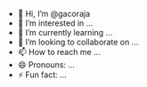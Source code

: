 - 👋 Hi, I’m @gacoraja
- 👀 I’m interested in ...
- 🌱 I’m currently learning ...
- 💞️ I’m looking to collaborate on ...
- 📫 How to reach me ...
- 😄 Pronouns: ...
- ⚡ Fun fact: ...

<!---
gacoraja/gacoraja is a ✨ special ✨ repository because its `README.md` (this file) appears on your GitHub profile.
You can click the Preview link to take a look at your changes.
--->
